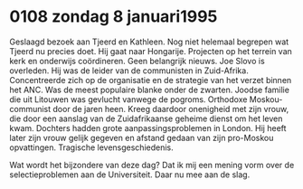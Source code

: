 # 0108 zondag 8 januari1995
Geslaagd bezoek aan Tjeerd en Kathleen. Nog niet helemaal begrepen wat Tjeerd nu precies doet. Hij gaat naar Hongarije. Projecten op het terrein van kerk en onderwijs coördineren. Geen belangrijk nieuws. Joe Slovo is overleden. Hij was de leider van de communisten in Zuid-Afrika. Concentreerde zich op de organisatie en de strategie van het verzet binnen het ANC. Was de meest populaire blanke onder de zwarten. Joodse familie die uit Litouwen was gevlucht vanwege de pogroms. Orthodoxe Moskou-communist door de jaren heen. Kreeg daardoor onenigheid met zijn vrouw, die door een aanslag van de Zuidafrikaanse geheime dienst om het leven kwam. Dochters hadden grote aanpassingsproblemen in London. Hij heeft later zijn vrouw gelijk gegeven en afstand gedaan van zijn pro-Moskou opvattingen. Tragische levensgeschiedenis.

Wat wordt het bijzondere van deze dag? Dat ik mij een mening vorm over de selectieproblemen aan de Universiteit. Daar nu mee aan de slag.